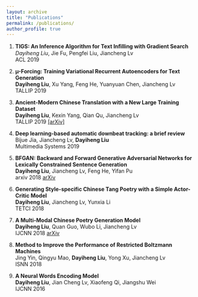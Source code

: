 ```yaml
---
layout: archive
title: "Publications"
permalink: /publications/
author_profile: true
---
```


1. **TIGS: An Inference Algorithm for Text Inﬁlling with Gradient Search**  
*Dayiheng Liu*, Jie Fu, Pengfei Liu, Jiancheng Lv  
ACL 2019  

2. **µ-Forcing: Training Variational Recurrent Autoencoders for Text Generation**  
**Dayiheng Liu**, Xu Yang, Feng He, Yuanyuan Chen, Jiancheng Lv  
TALLIP 2019  

3. **Ancient-Modern Chinese Translation with a New Large Training Dataset**  
**Dayiheng Liu**, Kexin Yang, Qian Qu, Jiancheng Lv  
TALLIP 2019 [[arXiv]](https://arxiv.org/abs/1808.03738)  

4. **Deep learning-based automatic downbeat tracking: a brief review**  
Bijue Jia, Jiancheng Lv, **Dayiheng Liu**  
Multimedia Systems 2019  

5. **BFGAN: Backward and Forward Generative Adversarial Networks for Lexically Constrained Sentence Generation**  
**Dayiheng Liu**, Jiancheng Lv, Feng He, Yifan Pu  
arxiv 2018 [arXiv](https://arxiv.org/pdf/1806.08097.pdf)  

6. **Generating Style-specific Chinese Tang Poetry with a Simple Actor-Critic Model**  
**Dayiheng Liu**, Jiancheng Lv, Yunxia Li  
TETCI 2018  

7. **A Multi-Modal Chinese Poetry Generation Model**  
**Dayiheng Liu**, Quan Guo, Wubo Li, Jiancheng Lv  
IJCNN 2018 [arXiv](https://arxiv.org/abs/1806.09792v1)  

8. **Method to Improve the Performance of Restricted Boltzmann Machines**  
Jing Yin, Qingyu Mao, **Dayiheng Liu**, Yong Xu, Jiancheng Lv  
ISNN 2018  

9. **A Neural Words Encoding Model**  
**Dayiheng Liu**, Jian Cheng Lv, Xiaofeng Qi, Jiangshu Wei  
IJCNN 2016  

